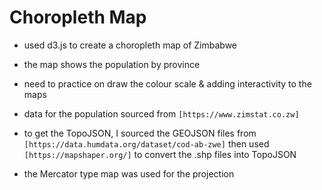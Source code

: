 # Choropleth Map

- used d3.js to create a choropleth map of Zimbabwe

- the map shows the population by province

- need to practice on draw the colour scale & adding interactivity to the maps

- data for the population sourced from `[https://www.zimstat.co.zw]`

- to get the TopoJSON, I sourced the GEOJSON files from `[https://data.humdata.org/dataset/cod-ab-zwe]` then used `[https://mapshaper.org/]` to convert the .shp files into TopoJSON

- the Mercator type map was used for the projection
